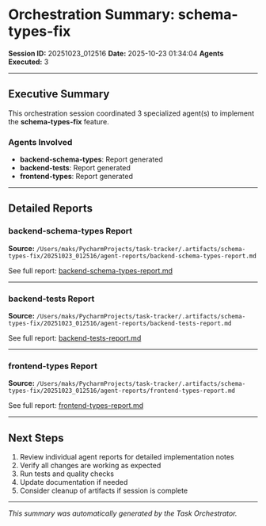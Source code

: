 # Orchestration Summary: schema-types-fix

**Session ID:** 20251023_012516
**Date:** 2025-10-23 01:34:04
**Agents Executed:** 3

---

## Executive Summary

This orchestration session coordinated 3 specialized agent(s) to implement the **schema-types-fix** feature.

### Agents Involved

- **backend-schema-types**: Report generated
- **backend-tests**: Report generated
- **frontend-types**: Report generated

---

## Detailed Reports

### backend-schema-types Report

**Source:** `/Users/maks/PycharmProjects/task-tracker/.artifacts/schema-types-fix/20251023_012516/agent-reports/backend-schema-types-report.md`

See full report: [backend-schema-types-report.md](/Users/maks/PycharmProjects/task-tracker/.artifacts/schema-types-fix/20251023_012516/agent-reports/backend-schema-types-report.md)

---

### backend-tests Report

**Source:** `/Users/maks/PycharmProjects/task-tracker/.artifacts/schema-types-fix/20251023_012516/agent-reports/backend-tests-report.md`

See full report: [backend-tests-report.md](/Users/maks/PycharmProjects/task-tracker/.artifacts/schema-types-fix/20251023_012516/agent-reports/backend-tests-report.md)

---

### frontend-types Report

**Source:** `/Users/maks/PycharmProjects/task-tracker/.artifacts/schema-types-fix/20251023_012516/agent-reports/frontend-types-report.md`

See full report: [frontend-types-report.md](/Users/maks/PycharmProjects/task-tracker/.artifacts/schema-types-fix/20251023_012516/agent-reports/frontend-types-report.md)

---

## Next Steps

1. Review individual agent reports for detailed implementation notes
2. Verify all changes are working as expected
3. Run tests and quality checks
4. Update documentation if needed
5. Consider cleanup of artifacts if session is complete

---

*This summary was automatically generated by the Task Orchestrator.*
